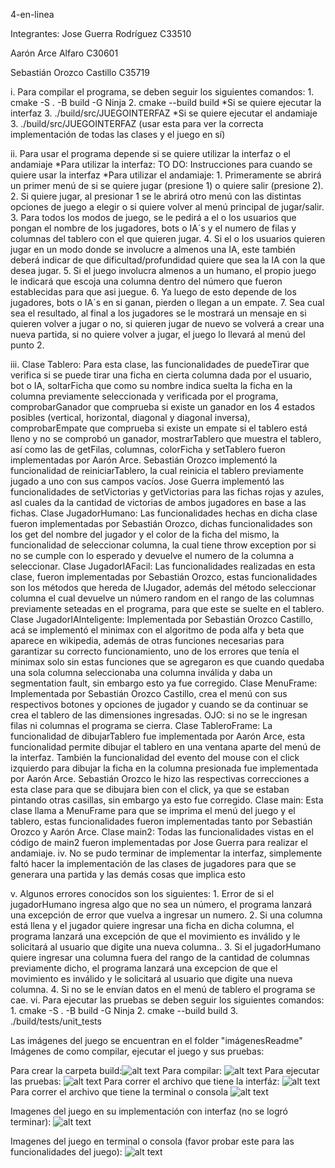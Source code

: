 4-en-linea

Integrantes:
Jose Guerra Rodríguez C33510

Aarón Arce Alfaro C30601

Sebastián Orozco Castillo C35719

i. Para compilar el programa, se deben seguir los siguientes comandos:
    1. cmake -S . -B build -G Ninja
    2. cmake --build build
*Si se quiere ejecutar la interfaz
    3. ./build/src/JUEGOINTERFAZ
*Si se quiere ejecutar el andamiaje
    3. ./build/src/JUEGOINTERFAZ (usar esta para ver la correcta implementación de todas las clases y el juego en sí)

ii. Para usar el programa depende si se quiere utilizar la interfaz o el andamiaje
*Para utilizar la interfaz:
    TO DO: Instrucciones para cuando se quiere usar la interfaz
*Para utilizar el andamiaje:
    1. Primeramente se abrirá un primer menú de si se quiere jugar (presione 1) o quiere salir (presione 2).
    2. Si quiere jugar, al presionar 1 se le abrirá otro menú con las distintas opciones de juego a elegir o si quiere volver al menú principal de jugar/salir.
    3. Para todos los modos de juego, se le pedirá a el o los usuarios que pongan el nombre de los jugadores, bots o IA´s y el numero de filas y columnas del tablero con el que quieren jugar.
    4. Si el o los usuarios quieren jugar en un modo donde se involucre a almenos una IA, este también deberá indicar de que dificultad/profundidad quiere que sea la IA con la que desea jugar.
    5. Si el juego involucra almenos a un humano, el propio juego le indicará que escoja una columna dentro del número que fueron establecidas para que asi juegue.
    6. Ya luego de esto depende de los jugadores, bots o IA´s en si ganan, pierden o llegan a un empate.
    7. Sea cual sea el resultado, al final a los jugadores se le mostrará un mensaje en si quieren volver a jugar o no, si quieren jugar de nuevo se volverá a crear una nueva partida, si no quiere volver a jugar, el juego lo llevará al menú del punto 2.

iii.
Clase Tablero:
    Para esta clase, las funcionalidades de puedeTirar que verifica si se puede tirar una ficha en cierta columna dada por el usuario, bot o IA, soltarFicha que como su nombre indica suelta la ficha en la columna previamente seleccionada y verificada por el programa, comprobarGanador que comprueba si existe un ganador en los 4 estados posibles (vertical, horizontal, diagonal y diagonal inversa), comprobarEmpate que comprueba si existe un empate si el tablero está lleno y no se comprobó un ganador, mostrarTablero que muestra el tablero, así como las de getFilas, columnas, colorFicha y setTablero fueron implementadas por Aarón Arce.
    Sebastián Orozco implementó la funcionalidad de reiniciarTablero, la cual reinicia el tablero previamente jugado a uno con sus campos vacíos.
    Jose Guerra implementó las funcionalidades de setVictorias y getVictorias para las fichas rojas y azules, asl cuales da la cantidad de victorias de ambos jugadores en base a las fichas.
Clase JugadorHumano:
    Las funcionalidades hechas en dicha clase fueron implementadas por Sebastián Orozco, dichas funcionalidades son los get del nombre del jugador y el color de la ficha del mismo, la funcionalidad de seleccionar columna, la cual tiene throw exception por si no se cumple con lo esperado y devuelve el numero de la columna a seleccionar.
Clase JugadorIAFacil:
    Las funcionalidades realizadas en esta clase, fueron implementadas por Sebastián Orozco, estas funcionalidades son los métodos que hereda de IJugador, además del método seleccionar columna el cual devuelve un número random en el rango de las columnas previamente seteadas en el programa, para que este se suelte en el tablero.
Clase JugadorIAInteligente: Implementada por Sebastián Orozco Castillo, acá se implementó el minimax con el algoritmo de poda alfa y beta que aparece en wikipedia, además de otras funciones necesarias para garantizar su correcto funcionamiento, uno de los errores que tenía el minimax solo sin estas funciones que se agregaron es que cuando quedaba una sola columna seleccionaba una columna inválida y daba un segmentation fault, sin embargo esto ya fue corregido. 
Clase MenuFrame: 
    Implementada por Sebastián Orozco Castillo, crea el menú con sus respectivos botones y opciones de jugador y cuando se da continuar se crea el tablero de las dimensiones ingresadas. OJO: si no se le ingresan filas ni columnas el programa se cierra.
Clase TableroFrame:
    La funcionalidad de dibujarTablero fue implementada por Aarón Arce, esta funcionalidad permite dibujar el tablero en una ventana aparte del menú de la interfaz.
    También la funcionalidad del evento del mouse con el click izquierdo para dibujar la ficha en la columna presionada fue implementada por Aarón Arce. Sebastián Orozco le hizo las respectivas correcciones a esta clase para que se dibujara bien con el click, ya que se estaban pintando otras casillas, sin embargo ya esto fue corregido. 
Clase main:
    Esta clase llama a MenuFrame para que se imprima el menú del juego y el tablero, estas funcionalidades fueron implementadas tanto por Sebastián Orozco y Aarón Arce.
Clase main2:
    Todas las funcionalidades vistas en el código de main2 fueron implementadas por Jose Guerra para realizar el andamiaje.
iv.
    No se pudo terminar de implementar la interfaz, simplemente faltó hacer la implementación de las clases de jugadores para que se generara una partida y las demás cosas que implica esto

v. Algunos errores conocidos son los siguientes:
    1. Error de si el jugadorHumano ingresa algo que no sea un número, el programa lanzará una excepción de error que vuelva a ingresar un numero.
    2. Si una columna está llena y el jugador quiere ingresar una ficha en dicha columna, el programa lanzará una excepción de que el movimiento es inválido y le solicitará al usuario que digite una nueva columna..
    3. Si el jugadorHumano quiere ingresar una columna fuera del rango de la cantidad de columnas previamente dicho, el programa lanzará una excepcion de que el movimiento es inválido y le solicitará al usuario que digite una nueva columna.
    4. Si no se le envían datos en el menú de tablero el programa se cae.
vi. Para ejecutar las pruebas se deben seguir los siguientes comandos:
    1. cmake -S . -B build -G Ninja
    2. cmake --build build
    3. ./build/tests/unit_tests

Las imágenes del juego se encuentran en el folder "imágenesReadme"
Imágenes de como compilar, ejecutar el juego y sus pruebas:

Para crear la carpeta build:![alt text](/4-en-linea/FotosReadme/CreandoCarpetaBuild.png)
Para compilar: ![alt text](/4-en-linea/FotosReadme/Compilando.png)
Para ejecutar las pruebas: ![alt text](/4-en-linea/FotosReadme/PruebasUnitarias.png)
Para correr el archivo que tiene la interfáz: ![alt text](/4-en-linea/FotosReadme/juegoInterfaz.png)
Para correr el archivo que tiene la terminal o consola ![alt text](/4-en-linea/FotosReadme/juegoTerminal.png)

Imagenes del juego en su implementación con interfaz (no se logró terminar): ![alt text](/4-en-linea/FotosReadme/Menú%20del%20juego%20y%20juego.png)

Imagenes del juego en terminal o consola (favor probar este para las funcionalidades del juego): ![alt text](/4-en-linea/FotosReadme/Juego%20en%20terminal.png) 
